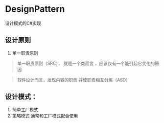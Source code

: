 # DesignPattern
设计模式的C#实现

## 设计原则
1. 单一职责原则 

>单一职责原则（SRC）， 就是一个类而言 ，应该仅有一个能引起它变化的原因

> 软件设计而言，发现内容的职责 并使职责相互分离（ASD）



## 设计模式：
1. 简单工厂模式
2. 策略模式  通常和工厂模式配合使用
